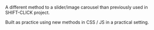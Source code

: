 A different method to a slider/image carousel than previously used in SHIFT-CLICK project.

Built as practice using new methods in CSS / JS in a practical setting.